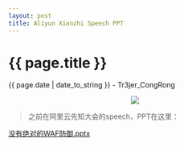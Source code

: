 ```yaml
---
layout: post
title: Aliyun Xianzhi Speech PPT
---
```


{{ page.title }}
================
<p class="date">{{ page.date | date_to_string }} - Tr3jer_CongRong</p>
<center>
<img src="http://7xiw31.com1.z0.glb.clouddn.com/314bnrkc.png">
</center>


> 之前在阿里云先知大会的speech，PPT在这里：

<a target="_blank" href="http://7xiw31.com1.z0.glb.clouddn.com/%E6%B2%A1%E6%9C%89%E7%BB%9D%E5%AF%B9%E7%9A%84waf%E9%98%B2%E5%BE%A1.pptx">没有绝对的WAF防御.pptx</a>